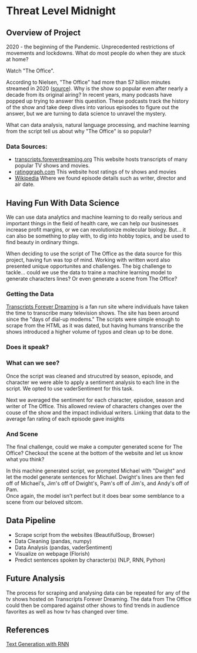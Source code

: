 
# Threat Level Midnight

## Overview of Project
2020 - the beginning of the Pandemic. Unprecedented restrictions of movements and lockdowns. What do most people do when they are stuck at home? 

Watch "The Office". 

According to Nielsen, "The Office" had more than 57 billion minutes streamed in 2020 ([source](https://www.nielsen.com/us/en/insights/article/2021/tops-of-2020-nielsen-streaming-unwrapped/)). Why is the show so popular even after nearly a decade from its original airing? In recent years, many podcasts have popped up trying to answer this question. These podcasts track the history of the show and take deep dives into various episodes to figure out the answer, but we are turning to data science to unravel the mystery.

What can data analysis, natural language processing, and machine learning from the script tell us about why "The Office" is so popular?

### Data Sources: 
- [transcripts.foreverdreaming.org](https://transcripts.foreverdreaming.org/viewtopic.php?f=574&t=25301&sid=55341a4d23dec85533d960b6ff9edc2a)
This website hosts transcripts of many popular TV shows and movies.
- [ratinggraph.com](https://www.ratingraph.com/tv-shows/the-office-ratings-17546/#episodes) This website host ratings of tv shows and movies 
- [Wikipedia](https://en.wikipedia.org/wiki/The_Office_(American_TV_series)) Where we found episode details such as writer, director and air date.

<!-- ### Questions to Answer:
1) Who are the characters of "The Office"?   
2) Which character had the most lines throughout the show?
3) What was each character's overall sentiment throughout the show?   
4) Can we generate text for one or more characters with NLP Machine Learning? -->

## Having Fun With Data Science 

We can use data analytics and machine learning to do really serious and important things in the field of health care, we can help our businesses increase profit margins, or we can revolutionize molecular biology. But... it can also be something to play with, to dig into hobby topics, and be used to find beauty in ordinary things. 


When deciding to use the script of The Office as the data source for this project, having fun was top of mind. Working with written word also presented unique opportunites and challenges. The big challenge to tackle... could we use the data to traine a machine learning model to generate characters lines? Or even generate a scene from The Office?


### Getting the Data
[Transcripts Forever Dreaming](https://transcripts.foreverdreaming.org/about/) is a fan run site where individuals have taken the time to transcribe many television shows. The site has been around since the "days of dial-up modems." The scripts were simple enough to scrape from the HTML as it was dated, but having humans transcribe the shows introduced a higher volume of typos and clean up to be done. 


### Does it speak?


### What can we see? 
Once the script was cleaned and strucutred by season, episode, and character we were able to apply a sentiment analysis to each line in the script. We opted to use vaderSentiment for this task. 

Next we averaged the sentiment for each character, episdoe, season and writer of The Office. This allowed review of characters changes over the couse of the show and the impact individual writers. Linking that data to the average fan rating of each episode gave insights 

### And Scene 
The final challenge, could we make a computer generated scene for The Office? Checkout the scene at the bottom of the website and let us know what you think? 

 In this machine generated script, we prompted Michael with "Dwight" and let the model generate
                        sentences for Michael. Dwight's lines are then fed off of Michael's, Jim's off of Dwight's,
                        Pam's off of Jim's, and Andy's off of Pam.
                        <br> Once again, the model isn't perfect but it does bear some semblance to a scene from our
                        beloved sitcom.

## Data Pipeline
- Scrape script from the websites (BeautifulSoup, Browser)
- Data Cleaning (pandas, numpy)
- Data Analysis (pandas, vaderSentiment)
- Visualize on webpage (Florish)
- Predict sentences spoken by character(s) (NLP, RNN, Python)

## Future Analysis 
The process for scraping and analysing data can be repeated for any of the tv shows hosted on Transcripts Forever Dreaming. The data from The Office could then be compared against other shows to find trends in audience favorites as well as how tv has changed over time.

## References
[Text Generation with RNN](https://www.tensorflow.org/text/tutorials/text_generation)

